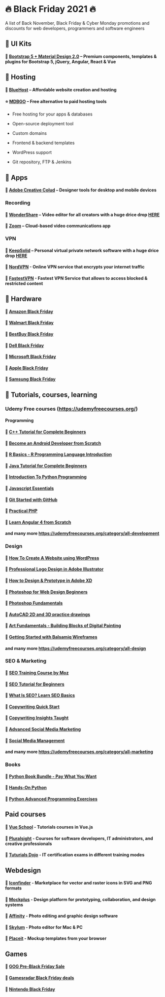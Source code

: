
# 🔥 Black Friday 2021 🔥
A list of Back November, Black Friday & Cyber Monday promotions and discounts for web developers, programmers and software engineers


## 🛒 UI Kits

#### 💸 [Bootstrap 5 + Material Design 2.0](https://mdbootstrap.com/bf/sale/) – Premium components, templates & plugins for Bootstrap 5, jQuery, Angular, React & Vue

## 🛒 Hosting

#### 💸 [BlueHost](https://www.bluehost.com/) – Affordable website creation and hosting

#### ⭐ [MDBGO](https://mdbgo.com/) – Free alternative to paid hosting tools

 -  Free hosting for your apps & databases

 -  Open-source deployment tool

 -  Custom domains

 -  Frontend & backend templates

 -  WordPress support

 -  Git repository, FTP & Jenkins

 
## 🛒 Apps

#### 💸 [Adobe Creative Colud](https://www.adobe.com/creativecloud.html) – Designer tools for desktop and mobile devices

### Recording

#### 💸 [WonderShare](https://www.wondershare.net/shop/) – Video editor for all creators with a huge drice drop [HERE](https://stacksocial.com/sales/wondershare-democreator-for-mac)

#### 💸 [Zoom](https://zoom.us/billing/campaign?coupon=21BLACKFRIDAY30) – Cloud-based video communications app

### VPN

#### 💸 [KeepSolid](https://www.keepsolid.com/goals/lifetime-deal) – Personal virtual private network software with a huge drice drop [HERE](https://stacksocial.com/sales/vpn-unlimited-lifetime-subscription)

#### 💸 [NordVPN](https://nordvpn.com/) - Online VPN service that encrypts your internet traffic

#### 💸 [FastestVPN](https://fastestvpn.com/vpn-deals) - Fastest VPN Service that allows to access blocked & restricted content

## 🛒 Hardware

#### 💸 [Amazon Black Friday](https://www.amazon.com/events/earlyblackfriday/)

#### 💸 [Walmart Black Friday](https://www.walmart.com/shop/deals/)

#### 💸 [BestBuy Black Friday](https://www.bestbuy.com/site/electronics/black-friday/pcmcat225600050002.c)

#### 💸 [Dell Black Friday](https://deals.dell.com/en-us)

#### 💸 [Microsoft Black Friday](https://www.microsoft.com/en-us/)

#### 💸 [Apple Black Friday](https://www.apple.com/shop/gifts/shopping-event)

#### 💸 [Samsung Black Friday](https://www.samsung.com/us/shop/all-deals/)


## 🛒 Tutorials, courses, learning

### Udemy Free courses (https://udemyfreecourses.org/) 

#### Programming

#### 💸 [C++ Tutorial for Complete Beginners](https://www.udemy.com/course/free-learn-c-tutorial-beginners/)

#### 💸 [Become an Android Developer from Scratch](https://www.udemy.com/course/become-an-android-developer-from-scratch/)

#### 💸 [R Basics - R Programming Language Introduction](https://www.udemy.com/course/r-basics/)

#### 💸 [Java Tutorial for Complete Beginners](https://www.udemy.com/course/java-tutorial/)

#### 💸 [Introduction To Python Programming](https://www.udemy.com/course/pythonforbeginnersintro/)

#### 💸 [Javascript Essentials](https://www.udemy.com/course/javascript-essentials/)

#### 💸 [Git Started with GitHub](https://www.udemy.com/course/git-started-with-github/)

#### 💸 [Practical PHP](https://www.udemy.com/course/code-dynamic-websites/)

#### 💸 [Learn Angular 4 from Scratch](https://www.udemy.com/course/learn-angular-from-scratch/)

#### and many more https://udemyfreecourses.org/category/all-development

### Design

#### 💸 [How To Create A Website using WordPress](https://www.udemy.com/course/how-to-create-a-website-using-wordpress-step-by-step/)

#### 💸 [Professional Logo Design in Adobe Illustrator](https://www.udemy.com/course/professional-logo-design-crash-course/)

#### 💸 [How to Design & Prototype in Adobe XD](https://www.udemy.com/course/adobe-xd-experience-design/)

#### 💸 [Photoshop for Web Design Beginners](https://www.udemy.com/course/photoshop-for-web-design-beginners/)

#### 💸 [Photoshop Fundamentals](https://www.udemy.com/course/photoshop-fundamentals-in-one-hour/)

#### 💸 [AutoCAD 2D and 3D practice drawings](https://www.udemy.com/course/autocad-2d-and-3d-practice-drawings/)

#### 💸 [Art Fundamentals - Building Blocks of Digital Painting](https://www.udemy.com/course/art-fundamentals-in-one-hour/)

#### 💸 [Getting Started with Balsamiq Wireframes](https://www.udemy.com/course/getting-started-with-balsamiq-wireframes/)

#### and many more https://udemyfreecourses.org/category/all-design

### SEO & Marketing

#### 💸 [SEO Training Course by Moz](https://www.udemy.com/course/whiteboard-seo/)

#### 💸 [SEO Tutorial for Beginners](https://www.udemy.com/course/seo-tutorial/)

#### 💸 [What Is SEO? Learn SEO Basics](https://www.udemy.com/course/what-is-seo/)

#### 💸 [Copywriting Quick Start](https://www.udemy.com/course/copywritingquickstart/)

#### 💸 [Copywriting Insights Taught](https://www.udemy.com/course/copywriter/)

#### 💸 [Advanced Social Media Marketing](https://www.udemy.com/course/social-media-marketing-plan/)

#### 💸 [Social Media Management](https://www.udemy.com/course/social-media-for-business/)



#### and many more https://udemyfreecourses.org/category/all-marketing

### Books

#### 💸 [Python Book Bundle - Pay What You Want](https://www.humblebundle.com/books/python-programming-oreilly-books)

#### 💸 [Hands-On Python](https://www.amazon.com/dp/B09JM2ZCKW)

#### 💸 [Python Advanced Programming Exercises](https://www.amazon.com/dp/B09DSC6FMJ)

## Paid courses

#### 📓 [Vue School](https://vueschool.io/sales/blackfriday) - Tutorials courses in Vue.js 

#### 📓 [Pluralsight](https://www.pluralsight.com/) - Courses for software developers, IT administrators, and creative professionals

#### 📓 [Tuturials Dojo](https://portal.tutorialsdojo.com/black-friday-sale/) - IT certification exams in different training modes

## Webdesign

#### 💸 [Iconfinder](https://www.iconfinder.com/discountcode/blackfriday21) - Marketplace for vector and raster icons in SVG and PNG formats

#### 💸 [Mockplus](https://www.mockplus.com/buy/black-friday) - Design platform for prototyping, collaboration, and design systems

#### 💸 [Affinity](https://affinity.serif.com/en-us/) - Photo editing and graphic design software

#### 💸 [Skylum](https://skylum.com/luminar-ai-b) - Photo editor for Mac & PC

#### 💸 [Placeit](https://placeit.net/) - Mockup templates from your browser



## Games

#### 💸 [GOG Pre-Black Friday Sale](https://www.gog.com/news/weekly_sale_a_black_friday_warmup_with_games_up_to_90_off)

#### 💸 [Gamesradar Black Friday deals](https://www.gamesradar.com/black-friday-gaming-deals-2021/)

#### 💸 [Nintendo Black Friday](https://www.nintendo.com/en_CA/holiday/#deals)


